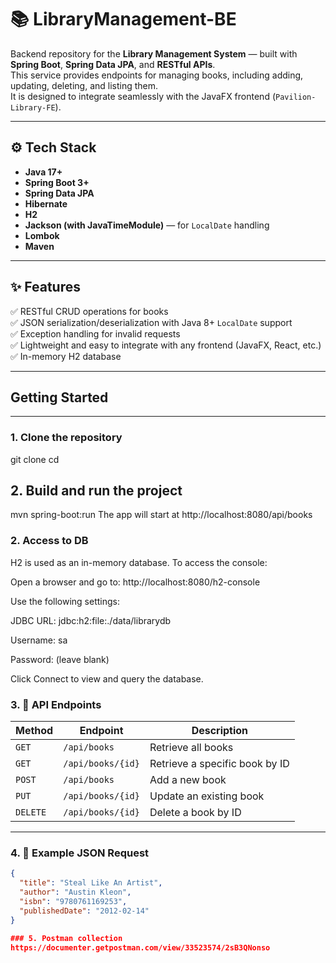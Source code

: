 # 📚 LibraryManagement-BE

Backend repository for the **Library Management System** — built with **Spring Boot**, **Spring Data JPA**, and **RESTful APIs**.  
This service provides endpoints for managing books, including adding, updating, deleting, and listing them.  
It is designed to integrate seamlessly with the JavaFX frontend (`Pavilion-Library-FE`).

---

## ⚙️ Tech Stack
- **Java 17+**
- **Spring Boot 3+**
- **Spring Data JPA**
- **Hibernate**
- **H2**
- **Jackson (with JavaTimeModule)** — for `LocalDate` handling
- **Lombok**
- **Maven**

---

## ✨ Features
✅ RESTful CRUD operations for books  
✅ JSON serialization/deserialization with Java 8+ `LocalDate` support  
✅ Exception handling for invalid requests  
✅ Lightweight and easy to integrate with any frontend (JavaFX, React, etc.)  
✅ In-memory H2 database   

---

## Getting Started

---
### 1. Clone the repository

git clone <your-backend-repo-url>
cd <backend-folder>

## 2. Build and run the project

mvn spring-boot:run
The app will start at http://localhost:8080/api/books



### 2. Access to DB

H2 is used as an in-memory database. To access the console:

Open a browser and go to:
http://localhost:8080/h2-console

Use the following settings:

JDBC URL: jdbc:h2:file:./data/librarydb

Username: sa

Password: (leave blank)

Click Connect to view and query the database.

### 3. 🧾 API Endpoints

| Method | Endpoint | Description |
|--------|-----------|-------------|
| `GET`  | `/api/books` | Retrieve all books |
| `GET`  | `/api/books/{id}` | Retrieve a specific book by ID |
| `POST` | `/api/books` | Add a new book |
| `PUT`  | `/api/books/{id}` | Update an existing book |
| `DELETE` | `/api/books/{id}` | Delete a book by ID |

---


### 4. 🧠 Example JSON Request

```json
{
  "title": "Steal Like An Artist",
  "author": "Austin Kleon",
  "isbn": "9780761169253",
  "publishedDate": "2012-02-14"
}

### 5. Postman collection
https://documenter.getpostman.com/view/33523574/2sB3QNonso

